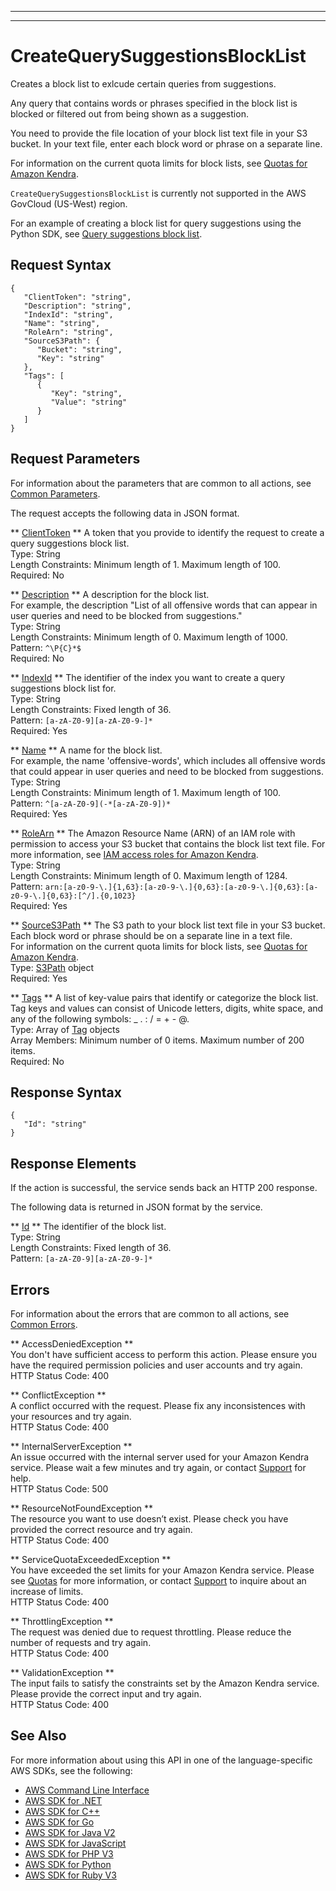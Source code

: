 --------

--------

# CreateQuerySuggestionsBlockList<a name="API_CreateQuerySuggestionsBlockList"></a>

Creates a block list to exlcude certain queries from suggestions\.

Any query that contains words or phrases specified in the block list is blocked or filtered out from being shown as a suggestion\.

You need to provide the file location of your block list text file in your S3 bucket\. In your text file, enter each block word or phrase on a separate line\.

For information on the current quota limits for block lists, see [Quotas for Amazon Kendra](https://docs.aws.amazon.com/kendra/latest/dg/quotas.html)\.

 `CreateQuerySuggestionsBlockList` is currently not supported in the AWS GovCloud \(US\-West\) region\.

For an example of creating a block list for query suggestions using the Python SDK, see [Query suggestions block list](https://docs.aws.amazon.com/kendra/latest/dg/query-suggestions.html#suggestions-block-list)\.

## Request Syntax<a name="API_CreateQuerySuggestionsBlockList_RequestSyntax"></a>

```
{
   "ClientToken": "string",
   "Description": "string",
   "IndexId": "string",
   "Name": "string",
   "RoleArn": "string",
   "SourceS3Path": { 
      "Bucket": "string",
      "Key": "string"
   },
   "Tags": [ 
      { 
         "Key": "string",
         "Value": "string"
      }
   ]
}
```

## Request Parameters<a name="API_CreateQuerySuggestionsBlockList_RequestParameters"></a>

For information about the parameters that are common to all actions, see [Common Parameters](CommonParameters.md)\.

The request accepts the following data in JSON format\.

 ** [ClientToken](#API_CreateQuerySuggestionsBlockList_RequestSyntax) **   <a name="Kendra-CreateQuerySuggestionsBlockList-request-ClientToken"></a>
A token that you provide to identify the request to create a query suggestions block list\.  
Type: String  
Length Constraints: Minimum length of 1\. Maximum length of 100\.  
Required: No

 ** [Description](#API_CreateQuerySuggestionsBlockList_RequestSyntax) **   <a name="Kendra-CreateQuerySuggestionsBlockList-request-Description"></a>
A description for the block list\.  
For example, the description "List of all offensive words that can appear in user queries and need to be blocked from suggestions\."  
Type: String  
Length Constraints: Minimum length of 0\. Maximum length of 1000\.  
Pattern: `^\P{C}*$`   
Required: No

 ** [IndexId](#API_CreateQuerySuggestionsBlockList_RequestSyntax) **   <a name="Kendra-CreateQuerySuggestionsBlockList-request-IndexId"></a>
The identifier of the index you want to create a query suggestions block list for\.  
Type: String  
Length Constraints: Fixed length of 36\.  
Pattern: `[a-zA-Z0-9][a-zA-Z0-9-]*`   
Required: Yes

 ** [Name](#API_CreateQuerySuggestionsBlockList_RequestSyntax) **   <a name="Kendra-CreateQuerySuggestionsBlockList-request-Name"></a>
A name for the block list\.  
For example, the name 'offensive\-words', which includes all offensive words that could appear in user queries and need to be blocked from suggestions\.  
Type: String  
Length Constraints: Minimum length of 1\. Maximum length of 100\.  
Pattern: `^[a-zA-Z0-9](-*[a-zA-Z0-9])*`   
Required: Yes

 ** [RoleArn](#API_CreateQuerySuggestionsBlockList_RequestSyntax) **   <a name="Kendra-CreateQuerySuggestionsBlockList-request-RoleArn"></a>
The Amazon Resource Name \(ARN\) of an IAM role with permission to access your S3 bucket that contains the block list text file\. For more information, see [IAM access roles for Amazon Kendra](https://docs.aws.amazon.com/kendra/latest/dg/iam-roles.html)\.  
Type: String  
Length Constraints: Minimum length of 0\. Maximum length of 1284\.  
Pattern: `arn:[a-z0-9-\.]{1,63}:[a-z0-9-\.]{0,63}:[a-z0-9-\.]{0,63}:[a-z0-9-\.]{0,63}:[^/].{0,1023}`   
Required: Yes

 ** [SourceS3Path](#API_CreateQuerySuggestionsBlockList_RequestSyntax) **   <a name="Kendra-CreateQuerySuggestionsBlockList-request-SourceS3Path"></a>
The S3 path to your block list text file in your S3 bucket\.  
Each block word or phrase should be on a separate line in a text file\.  
For information on the current quota limits for block lists, see [Quotas for Amazon Kendra](https://docs.aws.amazon.com/kendra/latest/dg/quotas.html)\.  
Type: [S3Path](API_S3Path.md) object  
Required: Yes

 ** [Tags](#API_CreateQuerySuggestionsBlockList_RequestSyntax) **   <a name="Kendra-CreateQuerySuggestionsBlockList-request-Tags"></a>
A list of key\-value pairs that identify or categorize the block list\. Tag keys and values can consist of Unicode letters, digits, white space, and any of the following symbols: \_ \. : / = \+ \- @\.  
Type: Array of [Tag](API_Tag.md) objects  
Array Members: Minimum number of 0 items\. Maximum number of 200 items\.  
Required: No

## Response Syntax<a name="API_CreateQuerySuggestionsBlockList_ResponseSyntax"></a>

```
{
   "Id": "string"
}
```

## Response Elements<a name="API_CreateQuerySuggestionsBlockList_ResponseElements"></a>

If the action is successful, the service sends back an HTTP 200 response\.

The following data is returned in JSON format by the service\.

 ** [Id](#API_CreateQuerySuggestionsBlockList_ResponseSyntax) **   <a name="Kendra-CreateQuerySuggestionsBlockList-response-Id"></a>
The identifier of the block list\.  
Type: String  
Length Constraints: Fixed length of 36\.  
Pattern: `[a-zA-Z0-9][a-zA-Z0-9-]*` 

## Errors<a name="API_CreateQuerySuggestionsBlockList_Errors"></a>

For information about the errors that are common to all actions, see [Common Errors](CommonErrors.md)\.

 ** AccessDeniedException **   
You don't have sufficient access to perform this action\. Please ensure you have the required permission policies and user accounts and try again\.  
HTTP Status Code: 400

 ** ConflictException **   
A conflict occurred with the request\. Please fix any inconsistences with your resources and try again\.  
HTTP Status Code: 400

 ** InternalServerException **   
An issue occurred with the internal server used for your Amazon Kendra service\. Please wait a few minutes and try again, or contact [Support](http://aws.amazon.com/contact-us/) for help\.  
HTTP Status Code: 500

 ** ResourceNotFoundException **   
The resource you want to use doesn’t exist\. Please check you have provided the correct resource and try again\.  
HTTP Status Code: 400

 ** ServiceQuotaExceededException **   
You have exceeded the set limits for your Amazon Kendra service\. Please see [Quotas](https://docs.aws.amazon.com/kendra/latest/dg/quotas.html) for more information, or contact [Support](http://aws.amazon.com/contact-us/) to inquire about an increase of limits\.  
HTTP Status Code: 400

 ** ThrottlingException **   
The request was denied due to request throttling\. Please reduce the number of requests and try again\.  
HTTP Status Code: 400

 ** ValidationException **   
The input fails to satisfy the constraints set by the Amazon Kendra service\. Please provide the correct input and try again\.  
HTTP Status Code: 400

## See Also<a name="API_CreateQuerySuggestionsBlockList_SeeAlso"></a>

For more information about using this API in one of the language\-specific AWS SDKs, see the following:
+  [AWS Command Line Interface](https://docs.aws.amazon.com/goto/aws-cli/kendra-2019-02-03/CreateQuerySuggestionsBlockList) 
+  [AWS SDK for \.NET](https://docs.aws.amazon.com/goto/DotNetSDKV3/kendra-2019-02-03/CreateQuerySuggestionsBlockList) 
+  [AWS SDK for C\+\+](https://docs.aws.amazon.com/goto/SdkForCpp/kendra-2019-02-03/CreateQuerySuggestionsBlockList) 
+  [AWS SDK for Go](https://docs.aws.amazon.com/goto/SdkForGoV1/kendra-2019-02-03/CreateQuerySuggestionsBlockList) 
+  [AWS SDK for Java V2](https://docs.aws.amazon.com/goto/SdkForJavaV2/kendra-2019-02-03/CreateQuerySuggestionsBlockList) 
+  [AWS SDK for JavaScript](https://docs.aws.amazon.com/goto/AWSJavaScriptSDK/kendra-2019-02-03/CreateQuerySuggestionsBlockList) 
+  [AWS SDK for PHP V3](https://docs.aws.amazon.com/goto/SdkForPHPV3/kendra-2019-02-03/CreateQuerySuggestionsBlockList) 
+  [AWS SDK for Python](https://docs.aws.amazon.com/goto/boto3/kendra-2019-02-03/CreateQuerySuggestionsBlockList) 
+  [AWS SDK for Ruby V3](https://docs.aws.amazon.com/goto/SdkForRubyV3/kendra-2019-02-03/CreateQuerySuggestionsBlockList) 